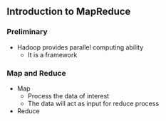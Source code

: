 ## Introduction to MapReduce

### Preliminary
- Hadoop provides parallel computing ability
  - It is a framework
  
### Map and Reduce
- Map
  - Process the data of interest
  - The data will act as input for reduce process
- Reduce
